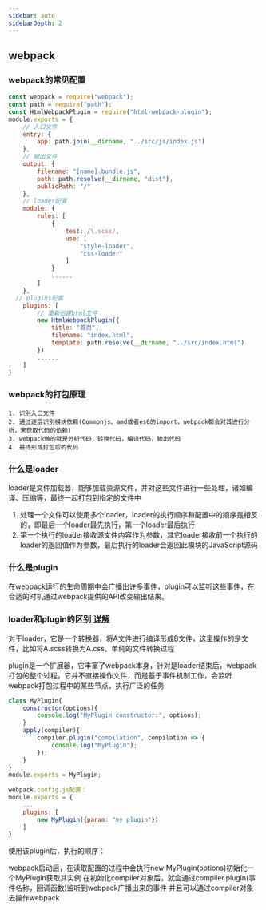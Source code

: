 ```yaml
---
sidebar: auto
sidebarDepth: 2
---
```

## webpack

### webpack的常见配置
```js
const webpack = require("webpack");
const path = require("path");
const HtmlWebpackPlugin = require("html-webpack-plugin");
module.exports = {
	// 入口文件
	entry: {
		app: path.join(__dirname, "../src/js/index.js")
	},
	// 输出文件
	output: {
		filename: "[name].bundle.js",
		path: path.resolve(__dirname, "dist"),
		publicPath: "/"
	},
	// loader配置
	module: {
		rules: [
			{
				test: /\.scss/,
				use: [
					"style-loader",
					"css-loader"
				]
			}
			......
		]
	},
  // plugins配置
	plugins: [
		// 重新创建html文件
		new HtmlWebpackPlugin({
			title: "首页",
			filename: "index.html",
			template: path.resolve(__dirname, "../src/index.html")
		})
		......
	]
}
```
### webpack的打包原理
```
1. 识别入口文件
2. 通过逐层识别模块依赖(Commonjs、amd或者es6的import，webpack都会对其进行分析，来获取代码的依赖)
3. webpack做的就是分析代码，转换代码，编译代码，输出代码
4. 最终形成打包后的代码
```
### 什么是loader

loader是文件加载器，能够加载资源文件，并对这些文件进行一些处理，诸如编译、压缩等，最终一起打包到指定的文件中

1. 处理一个文件可以使用多个loader，loader的执行顺序和配置中的顺序是相反的，即最后一个loader最先执行，第一个loader最后执行
2. 第一个执行的loader接收源文件内容作为参数，其它loader接收前一个执行的loader的返回值作为参数，最后执行的loader会返回此模块的JavaScript源码

### 什么是plugin

在webpack运行的生命周期中会广播出许多事件，plugin可以监听这些事件，在合适的时机通过webpack提供的API改变输出结果。

### loader和plugin的区别 [详解](https://www.jb51.net/article/148719.htm)

对于loader，它是一个转换器，将A文件进行编译形成B文件，这里操作的是文件，比如将A.scss转换为A.css，单纯的文件转换过程

plugin是一个扩展器，它丰富了webpack本身，针对是loader结束后，webpack打包的整个过程，它并不直接操作文件，而是基于事件机制工作，会监听webpack打包过程中的某些节点，执行广泛的任务
```js
class MyPlugin{
	constructor(options){
		console.log("MyPlugin constructor:", options);
	}
	apply(compiler){
		compiler.plugin("compilation", compilation => {
			console.log("MyPlugin");
		});
	}
}
module.exports = MyPlugin;
 
webpack.config.js配置：
module.exports = {
	...
	plugins: [
		new MyPlugin({param: "my plugin"})
	]
}
```
使用该plugin后，执行的顺序：

webpack启动后，在读取配置的过程中会执行new MyPlugin(options)初始化一个MyPlugin获取其实例
在初始化compiler对象后，就会通过compiler.plugin(事件名称，回调函数)监听到webpack广播出来的事件
并且可以通过compiler对象去操作webpack
